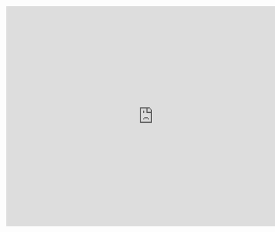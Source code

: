 <iframe width="800" height="600" frameborder="0" allowfullscreen src="https://arcg.is/1Gu5412"></iframe>
